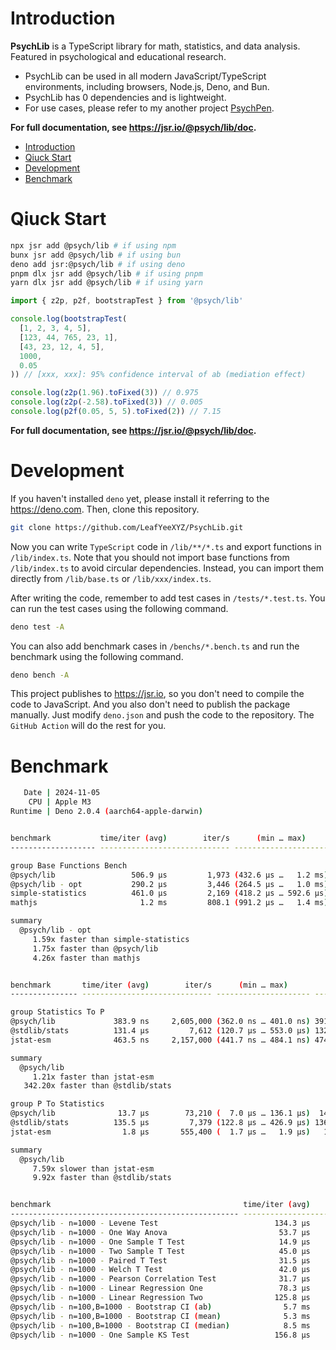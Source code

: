 # Introduction

**PsychLib** is a TypeScript library for math, statistics, and data analysis. Featured in psychological and educational research.

- PsychLib can be used in all modern JavaScript/TypeScript environments, including browsers, Node.js, Deno, and Bun.
- PsychLib has 0 dependencies and is lightweight.
- For use cases, please refer to my another project [PsychPen](https://github.com/LeafYeeXYZ/PsychPen).

**For full documentation, see <https://jsr.io/@psych/lib/doc>.**

- [Introduction](#introduction)
- [Qiuck Start](#qiuck-start)
- [Development](#development)
- [Benchmark](#benchmark)

# Qiuck Start

```bash
npx jsr add @psych/lib # if using npm
bunx jsr add @psych/lib # if using bun
deno add jsr:@psych/lib # if using deno
pnpm dlx jsr add @psych/lib # if using pnpm
yarn dlx jsr add @psych/lib # if using yarn
```

```typescript
import { z2p, p2f, bootstrapTest } from '@psych/lib'

console.log(bootstrapTest(
  [1, 2, 3, 4, 5],
  [123, 44, 765, 23, 1],
  [43, 23, 12, 4, 5],
  1000,
  0.05
)) // [xxx, xxx]: 95% confidence interval of ab (mediation effect)

console.log(z2p(1.96).toFixed(3)) // 0.975
console.log(z2p(-2.58).toFixed(3)) // 0.005
console.log(p2f(0.05, 5, 5).toFixed(2)) // 7.15
```

**For full documentation, see <https://jsr.io/@psych/lib/doc>.**

# Development

If you haven't installed `deno` yet, please install it referring to the <https://deno.com>. Then, clone this repository.

```bash
git clone https://github.com/LeafYeeXYZ/PsychLib.git
```

Now you can write `TypeScript` code in `/lib/**/*.ts` and export functions in `/lib/index.ts`. Note that you should not import base functions from `/lib/index.ts` to avoid circular dependencies. Instead, you can import them directly from `/lib/base.ts` or `/lib/xxx/index.ts`.

After writing the code, remember to add test cases in `/tests/*.test.ts`. You can run the test cases using the following command.

```bash
deno test -A
```

You can also add benchmark cases in `/benchs/*.bench.ts` and run the benchmark using the following command.

```bash
deno bench -A
```

This project publishes to <https://jsr.io>, so you don't need to compile the code to JavaScript. And you also don't need to publish the package manually. Just modify `deno.json` and push the code to the repository. The `GitHub Action` will do the rest for you.

# Benchmark

```bash
   Date | 2024-11-05
    CPU | Apple M3
Runtime | Deno 2.0.4 (aarch64-apple-darwin)


benchmark           time/iter (avg)        iter/s      (min … max)           p75      p99     p995
------------------- ----------------------------- --------------------- --------------------------

group Base Functions Bench
@psych/lib                 506.9 µs         1,973 (432.6 µs …   1.2 ms) 531.8 µs 638.0 µs 666.4 µs
@psych/lib - opt           290.2 µs         3,446 (264.5 µs …   1.0 ms) 297.8 µs 346.4 µs 391.8 µs
simple-statistics          461.0 µs         2,169 (418.2 µs … 592.6 µs) 466.6 µs 543.9 µs 546.2 µs
mathjs                       1.2 ms         808.1 (991.2 µs …   1.4 ms)   1.3 ms   1.4 ms   1.4 ms

summary
  @psych/lib - opt
     1.59x faster than simple-statistics
     1.75x faster than @psych/lib
     4.26x faster than mathjs


benchmark       time/iter (avg)        iter/s      (min … max)           p75      p99     p995
--------------- ----------------------------- --------------------- --------------------------

group Statistics To P
@psych/lib             383.9 ns     2,605,000 (362.0 ns … 401.0 ns) 391.9 ns 397.3 ns 401.0 ns
@stdlib/stats          131.4 µs         7,612 (120.7 µs … 553.0 µs) 132.1 µs 155.8 µs 163.0 µs
jstat-esm              463.5 ns     2,157,000 (441.7 ns … 484.1 ns) 474.7 ns 480.9 ns 484.1 ns

summary
  @psych/lib
     1.21x faster than jstat-esm
   342.20x faster than @stdlib/stats

group P To Statistics
@psych/lib              13.7 µs        73,210 (  7.0 µs … 136.1 µs)  14.8 µs  22.8 µs  26.2 µs
@stdlib/stats          135.5 µs         7,379 (122.8 µs … 426.9 µs) 136.6 µs 154.8 µs 167.6 µs
jstat-esm                1.8 µs       555,400 (  1.7 µs …   1.9 µs)   1.8 µs   1.9 µs   1.9 µs

summary
  @psych/lib
     7.59x slower than jstat-esm
     9.92x faster than @stdlib/stats


benchmark                                           time/iter (avg)        iter/s      (min … max)           p75      p99     p995
--------------------------------------------------- ----------------------------- --------------------- --------------------------
@psych/lib - n=1000 - Levene Test                          134.3 µs         7,446 (114.8 µs … 593.9 µs) 135.0 µs 224.7 µs 240.5 µs
@psych/lib - n=1000 - One Way Anova                         53.7 µs        18,610 ( 40.5 µs … 239.4 µs)  55.8 µs 111.8 µs 126.2 µs
@psych/lib - n=1000 - One Sample T Test                     14.9 µs        67,180 ( 10.9 µs … 139.1 µs)  16.0 µs  26.7 µs  54.5 µs
@psych/lib - n=1000 - Two Sample T Test                     45.0 µs        22,230 ( 35.2 µs … 410.2 µs)  48.0 µs  58.3 µs 102.0 µs
@psych/lib - n=1000 - Paired T Test                         31.5 µs        31,710 ( 22.2 µs … 187.8 µs)  33.8 µs  59.0 µs  84.8 µs
@psych/lib - n=1000 - Welch T Test                          42.0 µs        23,820 ( 23.5 µs … 139.6 µs)  46.2 µs  53.3 µs  92.2 µs
@psych/lib - n=1000 - Pearson Correlation Test              31.7 µs        31,580 ( 15.6 µs … 133.5 µs)  39.3 µs  43.1 µs  77.7 µs
@psych/lib - n=1000 - Linear Regression One                 78.3 µs        12,770 ( 48.7 µs … 177.3 µs)  79.4 µs 125.7 µs 146.4 µs
@psych/lib - n=1000 - Linear Regression Two                125.8 µs         7,950 ( 63.3 µs … 242.1 µs) 139.2 µs 201.5 µs 209.2 µs
@psych/lib - n=100,B=1000 - Bootstrap CI (ab)                5.7 ms         175.6 (  5.6 ms …   5.8 ms)   5.7 ms   5.8 ms   5.8 ms
@psych/lib - n=100,B=1000 - Bootstrap CI (mean)              5.3 ms         188.8 (  5.2 ms …   5.4 ms)   5.4 ms   5.4 ms   5.4 ms
@psych/lib - n=100,B=1000 - Bootstrap CI (median)            8.5 ms         117.1 (  8.5 ms …   8.6 ms)   8.6 ms   8.6 ms   8.6 ms
@psych/lib - n=1000 - One Sample KS Test                   156.8 µs         6,379 (138.7 µs … 252.7 µs) 156.5 µs 228.7 µs 231.2 µs
```
